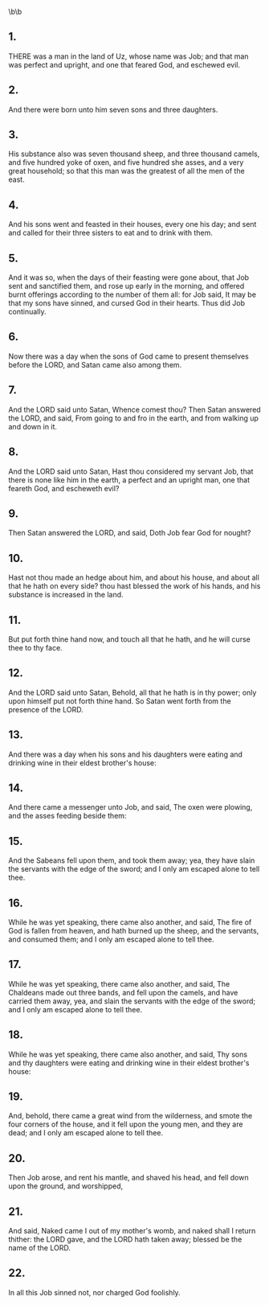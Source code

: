 \b\b
## 1.
THERE was a man in the land of Uz, whose name was Job; and that man was perfect and upright, and one that feared God, and eschewed evil.
## 2.
And there were born unto him seven sons and three daughters.
## 3.
His substance also was seven thousand sheep, and three thousand camels, and five hundred yoke of oxen, and five hundred she asses, and a very great household; so that this man was the greatest of all the men of the east.
## 4.
And his sons went and feasted in their houses, every one his day; and sent and called for their three sisters to eat and to drink with them.
## 5.
And it was so, when the days of their feasting were gone about, that Job sent and sanctified them, and rose up early in the morning, and offered burnt offerings according to the number of them all: for Job said, It may be that my sons have sinned, and cursed God in their hearts.  Thus did Job continually.
## 6.
Now there was a day when the sons of God came to present themselves before the LORD, and Satan came also among them.
## 7.
And the LORD said unto Satan, Whence comest thou?  Then Satan answered the LORD, and said, From going to and fro in the earth, and from walking up and down in it.
## 8.
And the LORD said unto Satan, Hast thou considered my servant Job, that there is none like him in the earth, a perfect and an upright man, one that feareth God, and escheweth evil?
## 9.
Then Satan answered the LORD, and said, Doth Job fear God for nought?
## 10.
Hast not thou made an hedge about him, and about his house, and about all that he hath on every side?  thou hast blessed the work of his hands, and his substance is increased in the land.
## 11.
But put forth thine hand now, and touch all that he hath, and he will curse thee to thy face.
## 12.
And the LORD said unto Satan, Behold, all that he hath is in thy power; only upon himself put not forth thine hand.  So Satan went forth from the presence of the LORD.
## 13.
And there was a day when his sons and his daughters were eating and drinking wine in their eldest brother's house:
## 14.
And there came a messenger unto Job, and said, The oxen were plowing, and the asses feeding beside them:
## 15.
And the Sabeans fell upon them, and took them away; yea, they have slain the servants with the edge of the sword; and I only am escaped alone to tell thee.
## 16.
While he was yet speaking, there came also another, and said, The fire of God is fallen from heaven, and hath burned up the sheep, and the servants, and consumed them; and I only am escaped alone to tell thee.
## 17.
While he was yet speaking, there came also another, and said, The Chaldeans made out three bands, and fell upon the camels, and have carried them away, yea, and slain the servants with the edge of the sword; and I only am escaped alone to tell thee.
## 18.
While he was yet speaking, there came also another, and said, Thy sons and thy daughters were eating and drinking wine in their eldest brother's house:
## 19.
And, behold, there came a great wind from the wilderness, and smote the four corners of the house, and it fell upon the young men, and they are dead; and I only am escaped alone to tell thee.
## 20.
Then Job arose, and rent his mantle, and shaved his head, and fell down upon the ground, and worshipped,
## 21.
And said, Naked came I out of my mother's womb, and naked shall I return thither: the LORD gave, and the LORD hath taken away; blessed be the name of the LORD.
## 22.
In all this Job sinned not, nor charged God foolishly.
